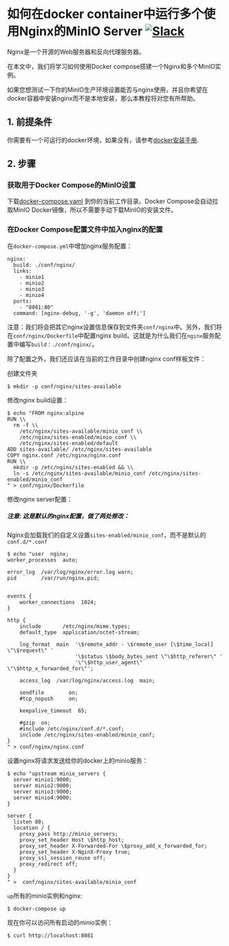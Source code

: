 # 如何在docker container中运行多个使用Nginx的MinIO Server [![Slack](https://slack.minio.io/slack?type=svg)](https://slack.minio.io)

Nginx是一个开源的Web服务器和反向代理服务器。

在本文中，我们将学习如何使用Docker compose搭建一个Nginx和多个MinIO实例。

如果您想测试一下你的MinIO生产环境设置能否与nginx使用，并且你希望在docker容器中安装nginx而不是本地安装，那么本教程将对您有所帮助。

## 1. 前提条件

你需要有一个可运行的docker环境，如果没有，请参考[docker安装手册](https://docs.docker.com/engine/installation/ubuntulinux/).

## 2. 步骤

### 获取用于Docker Compose的MinIO设置

下载[docker-compose.yaml](https://github.com/minio/minio/blob/master/docs/orchestration/docker-compose/docker-compose.yaml?raw=true) 到你的当前工作目录。Docker Compose会自动拉取MinIO Docker镜像，所以不需要手动下载MinIO的安装文件。

### 在Docker Compose配置文件中加入nginx的配置

在`docker-compose.yml`中增加nginx服务配置：

```
nginx:
  build: ./conf/nginx/
  links:
    - minio1
    - minio2
    - minio3
    - minio4
  ports:
    - "8081:80"
  command: [nginx-debug, '-g', 'daemon off;']
```

注意：我们将会把其它nginx设置信息保存到文件夹`conf/nginx`中。另外，我们将在`conf/nginx/Dockerfile`中配置nginx build。这就是为什么我们在`nginx`服务配置中编写`build：./conf/nginx/`。

除了配置之外，我们还应该在当前的工作目录中创建nginx conf样板文件：

创建文件夹

```
$ mkdir -p conf/nginx/sites-available
```

修改nginx build设置：

```
$ echo "FROM nginx:alpine
RUN \\
  rm -f \\
    /etc/nginx/sites-available/minio_conf \\
    /etc/nginx/sites-enabled/minio_conf \\
    /etc/nginx/sites-enabled/default
ADD sites-available/ /etc/nginx/sites-available
COPY nginx.conf /etc/nginx/nginx.conf
RUN \\
  mkdir -p /etc/nginx/sites-enabled && \\
  ln -s /etc/nginx/sites-available/minio_conf /etc/nginx/sites-enabled/minio_conf
" > conf/nginx/Dockerfile
```

修改nginx server配置：
##### 注意: 这是默认的nginx配置，做了两处修改：
Nginx会加载我们的自定义设置`sites-enabled/minio_conf`，而不是默认的`conf.d/*.conf`

```
$ echo "user  nginx;
worker_processes  auto;

error_log  /var/log/nginx/error.log warn;
pid        /var/run/nginx.pid;


events {
    worker_connections  1024;
}

http {
    include       /etc/nginx/mime.types;
    default_type  application/octet-stream;

    log_format  main  '\$remote_addr - \$remote_user [\$time_local] \"\$request\" '
                      '\$status \$body_bytes_sent \"\$http_referer\" '
                      '\"\$http_user_agent\" \"\$http_x_forwarded_for\"';

    access_log  /var/log/nginx/access.log  main;

    sendfile        on;
    #tcp_nopush     on;

    keepalive_timeout  65;

    #gzip  on;
    #include /etc/nginx/conf.d/*.conf;
    include /etc/nginx/sites-enabled/minio_conf;
}
" > conf/nginx/nginx.conf
```

设置nginx将请求发送给你的docker上的minio服务：

```
$ echo "upstream minio_servers {
  server minio1:9000;
  server minio2:9000;
  server minio3:9000;
  server minio4:9000;
}

server {
  listen 80;
  location / {
    proxy_pass http://minio_servers;
    proxy_set_header Host \$http_host;
    proxy_set_header X-Forwarded-For \$proxy_add_x_forwarded_for;
    proxy_set_header X-NginX-Proxy true;
    proxy_ssl_session_reuse off;
    proxy_redirect off;
  }
}
" >  conf/nginx/sites-available/minio_conf
```

`up`所有的minio实例和nginx:

```
$ docker-compose up
```

现在你可以访问所有启动的minio实例：

```
$ curl http://localhost:8081
```
